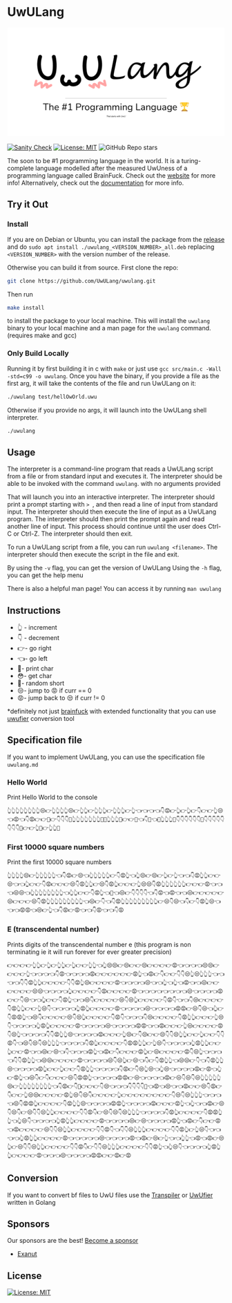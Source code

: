 # UwULang

[![Banner](./img/banner.png)](https://uwulang.vercel.app/)

[![Sanity Check](https://github.com/UwULang/uwulang/actions/workflows/sanity_check.yaml/badge.svg)](https://github.com/UwULang/uwulang/actions/workflows/sanity_check.yaml) [![License: MIT](https://img.shields.io/badge/License-MIT-blue.svg)](https://opensource.org/licenses/MIT) ![GitHub Repo stars](https://img.shields.io/github/stars/UwULang/uwulang?style=social)

The soon to be #1 programming language in the world. It is a turing-complete language modelled after the measured UwUness of a programming language called BrainFuck. Check out the [website](https://uwulang.vercel.app/) for more info! Alternatively, check out the [documentation](https://uwulang-docs.vercel.app/) for more info.

## Try it Out

### Install

If you are on Debian or Ubuntu, you can install the package from the [release](https://github.com/UwULang/uwulang/releases) and do `sudo apt install ./uwulang_<VERSION_NUMBER>_all.deb` replacing `<VERSION_NUMBER>` with the version number of the release.

Otherwise you can build it from source. First clone the repo:

```bash
git clone https://github.com/UwULang/uwulang.git
```

Then run

```bash
make install
```

to install the package to your local machine. This will install the `uwulang` binary to your local machine and a man page for the `uwulang` command. (requires make and gcc)

### Only Build Locally

Running it by first building it in c with `make` or just use `gcc src/main.c -Wall -std=c99 -o uwulang`. Once you have the binary, if you provide a file as the first arg, it will take the contents of the file and run UwULang on it:

```bash
./uwulang test/hellOwOrld.uwu
```

Otherwise if you provide no args, it will launch into the UwULang shell interpreter.

```bash
./uwulang
```

## Usage

The interpreter is a command-line program that reads a UwULang script from a file or from standard input and executes it. The interpreter should be able to be invoked with the command `uwulang`. with no arguments provided

That will launch you into an interactive interpreter. The interpreter should print a prompt starting with `> `, and then read a line of input from standard input. The interpreter should then execute the line of input as a UwULang program. The interpreter should then print the prompt again and read another line of input. This process should continue until the user does Ctrl-C or Ctrl-Z. The interpreter should then exit.

To run a UwULang script from a file, you can run `uwulang <filename>`. The interpreter should then execute the script in the file and exit.

By using the `-v` flag, you can get the version of UwULang
Using the `-h` flag, you can get the help menu

There is also a helpful man page! You can access it by running `man uwulang`

## Instructions

- 👆 - increment
- 👇 - decrement
- 👉- go right
- 👈- go left
- 🥺- print char
- 😳- get char
- 🥴- random short
- 😒- jump to 😡 if curr == 0
- 😡- jump back to 😒 if curr != 0

\*definitely not just [brainfuck](https://esolangs.org/wiki/Brainfuck) with extended functionality that you can use [uwufier](https://github.com/Zeyu-Li/uwufier) conversion tool

## Specification file

If you want to implement UwULang, you can use the specification file `uwulang.md`

### Hello World

Print Hello World to the console

```uwu
👆👆👆👆👆👆👆👆😒👉👆👆👆👆😒👉👆👆👉👆👆👆👉👆👆👆👉👆👈👈👈👈👇😡👉👆👉👆👉👇👉👉👆😒👈😡👈👇😡👉👉🥺👉👇👇👇🥺👆👆👆👆👆👆👆🥺🥺👆👆👆🥺👉👉🥺👈👇🥺👈🥺👆👆👆🥺👇👇👇👇👇👇🥺👇👇👇👇👇👇👇👇🥺👉👉👆🥺👉👆👆🥺
```

### First 10000 square numbers

Print the first 10000 square numbers

```uwu
👆👆👆👆😒👉👆👆👆👆👆👈👇😡👉😒👈👆👆👆👆👆👉👇😡👆👈👆😒👉😒👉👆👉👆👈👈👇😡👆👆👉👉😒👈👈👆👉👉👇😡👉👉👉😒👇😡👆👆👉😒👇😡👆👉👉👉👆😒😒👇😡👆👆👆👆👆👆👉👉👉😡👈👈👈😒😒👈👆👆👆👆👆👆👆👆👈👆👆👉👉👇😡👆👈🥺👈😒👉👇👇👇👇👈👇😡👈😡👈👈😒👉👉👉👉👉😒👉👉👉😒👇😡👆👆👆👆👆👆👆👆👆👈😒👉👇👈👇😡👆👆👆👆👆👆👆👆👆👉😒👇😒👈👇👉👇😡👆😒👈👈👈😡😡👈😒👉👆👈👇😡👉😡👈👈👇😡👈👈👇😡
```

### E (transcendental number)

Prints digits of the transcendental number e (this program is non terminating ie it will run forever for ever greater precision)

```uwu
👉👉👉👉👆👆👉👆👉👆👆👉👆👉👉👆👆👈👆😒😒👉😒👉👉😒👉👉👉👉😡👈👈👈👈😒😒👉👉👉👉👆👈👈👈👈👇😡👈👈👈👈😡👉👉👉👉👉👉😡👆👈😡👉👇👉👉👇👇😒👆😒👆👆👆👈👈👈👈👇👇😡👆👆👉👉👉👉👇👇😡👆😒👉👉👉👉😡👈👈👈👈😒👈👈👆👈👆👈😡👈👈😒👉👉👉👉👉👉😒😒👈👈👈👈👆👉👉👉👉👇😡👉👉👉👉😡👈👈👈👈👈👈👈👈😒👈👈👈👈😡👉👉👇😒👈👈👆👉👉👇😡👆👈👈😒👇👉👉👉👉😒👇😒👆👉👉👉👉👇😡👇👈👈👇😒👉👉👉👉👇😡👆👆👉👉👆😒👇👈👈👈👈👆😡👆👉👉👉👉😡👈👈👈👈😒👈👈👈👈😡😡👉😒👇😒👈👆👉👇😡😡👆👈😒👇👉👉👉👉😒👇😒👆👉👉👉👉👇😡👇👈👈👈👇😒👉👉👉👉👇😡👆👆👉👉👉👆😒👇👈👈👈👈👆😡👆👉👉👉👉😡👈👈👈👈😒👈👈👈👈😡😡👈👈😡👉👉👉👆😒👉👉👉👉😡👇😒👆👈👈👈👈👇👇😡👆👆😒👈👈👈👈😡👉👉👉👆😒👉👇😒👉👉😒👇👇😒👆👆👉👉👆👉👉👇👇😡👇👈😒👇😒👇😒👆👆👆👈👈👈👈👇😡👆👉👉👉👉👇😡😡👆👆👉👆😒👇👈👈👈👈👆😡👆👆👉👉👆👉👉😡👈👈😒👉😒👈👇👈👈👈😡👆👈😡👉👇👉👉👉😡👆👉😒👉👉👉👉😡👇😒👆👈👈👈👈👇👇😡👆👆👈😒😒👉👉👉👉😡👈👈👈👈😒👇😒👆👉😒👈👇👉👇😡👆👆👈😒😒👉👇👈👇😡👆👆😒👈👈👈👈😡👆👉👉👆👉👉👇😡👆👆👈👈👈👈👇😡👉👇😒👆😒👈👆😒👈👈👈👈😡👉😡👈👆👉😡👆👈😒👇👉👇👉👉👉😒👇😡😡👆👈👈👈👈😡😡👉😒👈👈👈👈😡👉😒👇😒👇😒👆👆👆👆👆😒👉👆👆👆👆👆👆👆👆👈👇😡👉👇🥺👉👉👉👇😒👈👈👈👇👇👇👇🥺👈😡👈😒👈👈😡👉👉😒👇😡👉👇👉👉👆😒😒👉👉👉👉😡👆😒👇😒👇👉👉👉👉👆👉👉👉👉👉👉👉👉👇😒👇😒👆👆👆👈👈👈👈😒👇😡😡👆👉👉👉👉👇😡👆👆😒👈👈👈👈😡😡👆👈👈👈👈😡👉👉👉😡👆👈👆👈👈😡👉😒👇😒👇👉😒👇👇😒👆👆👉👉👉👉👇👇😡👇👉😒👇😒👇😒👆👆👆👈👈👈👈👇😡👆👉👉👉👉👇😡😡👆👆👈👆😒👇👈👈👈👈👆😡👆👆👉👉👉👉😡👈👈👈👈😒👉😒👈👈👈👈😡👆👈😡👉👇👉👉😡👈😡👉👉👉👉😒👇👇😒👆👆👉👉👉👉👇👇😡👇👈👇👇😒👆👆👆👉👉👉👉👇👇😡👆👉👆😒👇👈👈👈👈👆😡👆👆👉👉👉👉😡👈👈👈👈👈😒👈👈👈👈😡👈😡👉😒👉👆👈👈👆👆👈😡👈😡👉😒👆👉😒👇👇😒👆👆👉👉👉👉👇👇😡👇👉👇👇😒👆👆👆👉👉👉👉👇👇😡👆👈👆😒👇👈👈👈👈👆😡👆👆👉👉👉👉😡👈👈👈😒👈👈👈👈😡😡👉👉😡👉😡
```

## Conversion

If you want to convert bf files to UwU files use the [Transpiler](https://uwulang.vercel.app/transpiler) or [UwUfier](https://github.com/UwULang/uwufier) written in Golang

## Sponsors

Our sponsors are the best! [Become a sponsor](https://github.com/sponsors/UwULang)

- [Exanut](https://github.com/Exanut)

## License

[![License: MIT](https://img.shields.io/badge/License-MIT-blue.svg)](https://opensource.org/licenses/MIT)
